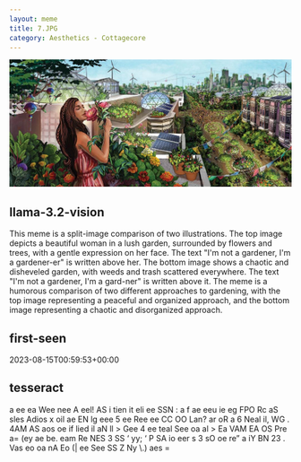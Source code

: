 ```yaml
---
layout: meme
title: 7.JPG
category: Aesthetics - Cottagecore
---
```


<div markdown="0"><a href="7.JPG"><img class="photo" src="7.JPG" /></a>

<h2>llama-3.2-vision</h2>
<p title="Llama-3.2-Vision-11B is a really good model that probably gets the visual details right but doesn't understand literary or media references, and often fails to accurately represent the physical arrangement of objects and the implied relationships between the objects.">This meme is a split-image comparison of two illustrations. The top image depicts a beautiful woman in a lush garden, surrounded by flowers and trees, with a gentle expression on her face. The text &quot;I&#x27;m not a gardener, I&#x27;m a gardener-er&quot; is written above her.  The bottom image shows a chaotic and disheveled garden, with weeds and trash scattered everywhere. The text &quot;I&#x27;m not a gardener, I&#x27;m a gard-ner&quot; is written above it.  The meme is a humorous comparison of two different approaches to gardening, with the top image representing a peaceful and organized approach, and the bottom image representing a chaotic and disorganized approach.</p>

<h2>first-seen</h2>
<p title="Because Git doesn't preserve file modification times, this metadata file contains the file's modification time when it was added to the library.">2023-08-15T00:59:53+00:00</p>

<h2>tesseract</h2>
<p title="Tesseract is often terrible and just gives a lot of nonsense characters, but it used to be the state of the art, and usually it is better at correctly representing text than llama-3.2-vision-11b.">a ee ea Wee nee A eel! AS i tien it eli ee SSN : a f ae eeu ie eg FPO Rc aS sles Adios x oil ae EN lg eee 5 ee Ree ee CC OO Lan? ar oR a 6 Neal il, WG . 4AM AS aos oe if lied il aN ll &gt; Gee 4 ee teal See oa al &gt; Ea VAM EA OS Pre a= (ey ae be. eam Re NES 3 SS ‘ yy; ‘ P SA io eer s 3 sO oe re” a iY BN 23 . Vas eo oa nA Eo (| ee See SS Z Ny \.) aes =</p>

</div>

